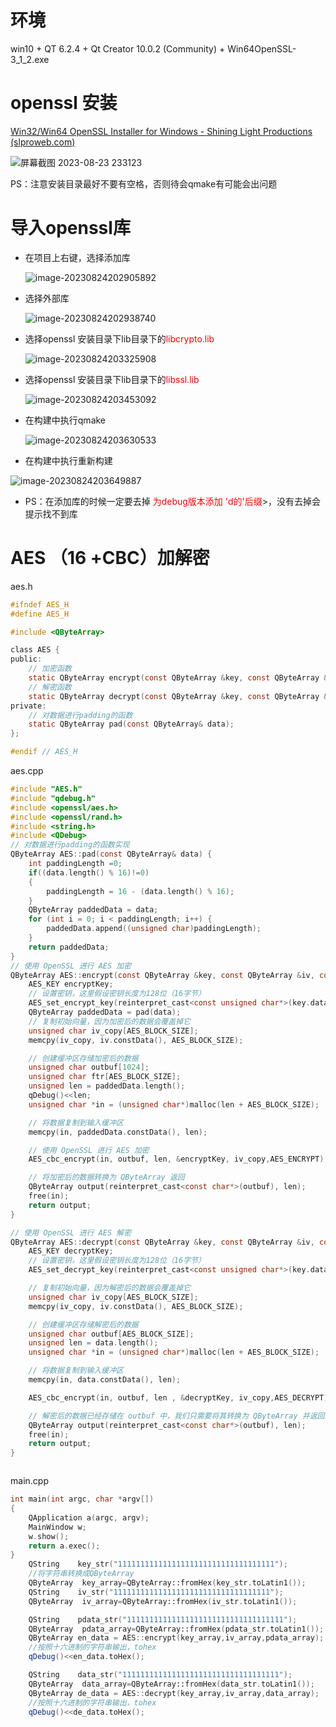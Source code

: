 

# 环境

win10 + QT 6.2.4 + Qt Creator 10.0.2 (Community) + Win64OpenSSL-3_1_2.exe

# openssl 安装

[Win32/Win64 OpenSSL Installer for Windows - Shining Light Productions (slproweb.com)](https://slproweb.com/products/Win32OpenSSL.html)

![屏幕截图 2023-08-23 233123](QT-%E5%A4%96%E9%83%A8openssl%E5%BA%93.assets/%E5%B1%8F%E5%B9%95%E6%88%AA%E5%9B%BE%202023-08-23%20233123.png)

PS：注意安装目录最好不要有空格，否则待会qmake有可能会出问题

# 导入openssl库

- 在项目上右键，选择添加库

    ![image-20230824202905892](QT-%E5%A4%96%E9%83%A8openssl%E5%BA%93.assets/image-20230824202905892.png)

- 选择外部库

    ![image-20230824202938740](QT-%E5%A4%96%E9%83%A8openssl%E5%BA%93.assets/image-20230824202938740.png)

- 选择openssl 安装目录下lib目录下的<font color=red>libcrypto.lib</font>

    ![image-20230824203325908](QT-%E5%A4%96%E9%83%A8openssl%E5%BA%93.assets/image-20230824203325908.png)

- 选择openssl 安装目录下lib目录下的<font color=red>libssl.lib</font>

    ![image-20230824203453092](QT-%E5%A4%96%E9%83%A8openssl%E5%BA%93.assets/image-20230824203453092.png)

- 在构建中执行qmake

    ![image-20230824203630533](QT-%E5%A4%96%E9%83%A8openssl%E5%BA%93.assets/image-20230824203630533.png)

- 在构建中执行重新构建

![image-20230824203649887](QT-%E5%A4%96%E9%83%A8openssl%E5%BA%93.assets/image-20230824203649887.png)

- PS：在添加库的时候一定要去掉<font color=red> 为debug版本添加 'd的'后缀</font>>，没有去掉会提示找不到库

# AES （16 +CBC）加解密

aes.h

```C
#ifndef AES_H
#define AES_H

#include <QByteArray>

class AES {
public:
    // 加密函数
    static QByteArray encrypt(const QByteArray &key, const QByteArray &iv, const QByteArray &data);
    // 解密函数
    static QByteArray decrypt(const QByteArray &key, const QByteArray &iv, const QByteArray &data);
private:
    // 对数据进行padding的函数
    static QByteArray pad(const QByteArray& data);
};

#endif // AES_H

```

aes.cpp

```C
#include "AES.h"
#include "qdebug.h"
#include <openssl/aes.h>
#include <openssl/rand.h>
#include <string.h>
#include <QDebug>
// 对数据进行padding的函数实现
QByteArray AES::pad(const QByteArray& data) {
    int paddingLength =0;
    if((data.length() % 16)!=0)
    {
        paddingLength = 16 - (data.length() % 16);
    }
    QByteArray paddedData = data;
    for (int i = 0; i < paddingLength; i++) {
        paddedData.append((unsigned char)paddingLength);
    }
    return paddedData;
}
// 使用 OpenSSL 进行 AES 加密
QByteArray AES::encrypt(const QByteArray &key, const QByteArray &iv, const QByteArray &data) {
    AES_KEY encryptKey;
    // 设置密钥，这里假设密钥长度为128位（16字节）
    AES_set_encrypt_key(reinterpret_cast<const unsigned char*>(key.data()), 128, &encryptKey);
    QByteArray paddedData = pad(data);
    // 复制初始向量，因为加密后的数据会覆盖掉它
    unsigned char iv_copy[AES_BLOCK_SIZE];
    memcpy(iv_copy, iv.constData(), AES_BLOCK_SIZE);

    // 创建缓冲区存储加密后的数据
    unsigned char outbuf[1024];
    unsigned char ftr[AES_BLOCK_SIZE];
    unsigned len = paddedData.length();
    qDebug()<<len;
    unsigned char *in = (unsigned char*)malloc(len + AES_BLOCK_SIZE);

    // 将数据复制到输入缓冲区
    memcpy(in, paddedData.constData(), len);

    // 使用 OpenSSL 进行 AES 加密
    AES_cbc_encrypt(in, outbuf, len, &encryptKey, iv_copy,AES_ENCRYPT);

    // 将加密后的数据转换为 QByteArray 返回
    QByteArray output(reinterpret_cast<const char*>(outbuf), len);
    free(in);
    return output;
}

// 使用 OpenSSL 进行 AES 解密
QByteArray AES::decrypt(const QByteArray &key, const QByteArray &iv, const QByteArray &data) {
    AES_KEY decryptKey;
    // 设置密钥，这里假设密钥长度为128位（16字节）
    AES_set_decrypt_key(reinterpret_cast<const unsigned char*>(key.data()), 128, &decryptKey);

    // 复制初始向量，因为解密后的数据会覆盖掉它
    unsigned char iv_copy[AES_BLOCK_SIZE];
    memcpy(iv_copy, iv.constData(), AES_BLOCK_SIZE);

    // 创建缓冲区存储解密后的数据
    unsigned char outbuf[AES_BLOCK_SIZE];
    unsigned len = data.length();
    unsigned char *in = (unsigned char*)malloc(len + AES_BLOCK_SIZE);

    // 将数据复制到输入缓冲区
    memcpy(in, data.constData(), len);

    AES_cbc_encrypt(in, outbuf, len , &decryptKey, iv_copy,AES_DECRYPT);

    // 解密后的数据已经存储在 outbuf 中，我们只需要将其转换为 QByteArray 并返回即可
    QByteArray output(reinterpret_cast<const char*>(outbuf), len);
    free(in);
    return output;
}



```

main.cpp

```c++
int main(int argc, char *argv[])
{
    QApplication a(argc, argv);
    MainWindow w;
    w.show();
    return a.exec();
}
    QString    key_str("11111111111111111111111111111111111");
	//将字符串转换成QByteArray
    QByteArray  key_array=QByteArray::fromHex(key_str.toLatin1());
    QString    iv_str("11111111111111111111111111111111111");
    QByteArray  iv_array=QByteArray::fromHex(iv_str.toLatin1());

    QString    pdata_str("11111111111111111111111111111111111");
    QByteArray  pdata_array=QByteArray::fromHex(pdata_str.toLatin1());
    QByteArray en_data = AES::encrypt(key_array,iv_array,pdata_array);
	//按照十六进制的字符串输出，tohex
    qDebug()<<en_data.toHex();

    QString    data_str("11111111111111111111111111111111111");
    QByteArray  data_array=QByteArray::fromHex(data_str.toLatin1());
    QByteArray de_data = AES::decrypt(key_array,iv_array,data_array);
	//按照十六进制的字符串输出，tohex
    qDebug()<<de_data.toHex();
```

